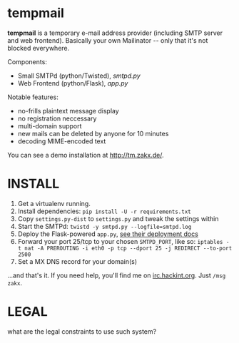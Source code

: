 tempmail
========

**tempmail** is a temporary e-mail address provider (including SMTP server and web frontend).
Basically your own Mailinator -- only that it's not blocked everywhere.

Components:
* Small SMTPd (python/Twisted), *smtpd.py*
* Web Frontend (python/Flask), *app.py*

Notable features:
* no-frills plaintext message display
* no registration neccessary
* multi-domain support
* new mails can be deleted by anyone for 10 minutes
* decoding MIME-encoded text

You can see a demo installation at http://tm.zakx.de/.

INSTALL
=======

1. Get a virtualenv running.
2. Install dependencies: ```pip install -U -r requirements.txt```
3. Copy ```settings.py-dist``` to ```settings.py``` and tweak the settings within
3. Start the SMTPd: ```twistd -y smtpd.py --logfile=smtpd.log```
4. Deploy the Flask-powered ```app.py```, [see their deployment docs](http://flask.pocoo.org/docs/deploying/wsgi-standalone/)
5. Forward your port 25/tcp to your chosen ```SMTPD_PORT```, like so: ```iptables -t nat -A PREROUTING -i eth0 -p tcp --dport 25 -j REDIRECT --to-port 2500```
6. Set a MX DNS record for your domain(s)

...and that's it. If you need help, you'll find me on [irc.hackint.org](irc://irc.hackint.org/). Just ```/msg zakx```.

LEGAL
=====

what are the legal constraints to use such system?
